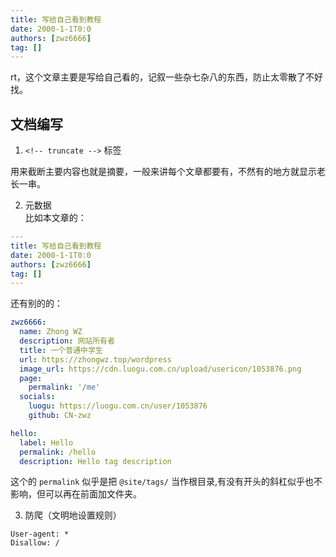```yaml
---
title: 写给自己看到教程
date: 2000-1-1T0:0
authors: [zwz6666]
tag: []
---
```

rt，这个文章主要是写给自己看的，记叙一些杂七杂八的东西，防止太零散了不好找。
<!-- truncate -->
## 文档编写

1. ```<!-- truncate -->``` 标签  

用来截断主要内容也就是摘要，一般来讲每个文章都要有，不然有的地方就显示老长一串。

2. 元数据  
比如本文章的：

```yml  
---
title: 写给自己看到教程
date: 2000-1-1T0:0
authors: [zwz6666]
tag: []
---
```

还有别的的：

```yml title="blog/authors.yml"
zwz6666:
  name: Zhong WZ
  description: 网站所有者
  title: 一个普通中学生
  url: https://zhongwz.top/wordpress
  image_url: https://cdn.luogu.com.cn/upload/usericon/1053876.png
  page:
    permalink: '/me'
  socials:
    luogu: https://luogu.com.cn/user/1053876
    github: CN-zwz
```

```yml title="blog/tags.yml
hello:
  label: Hello
  permalink: /hello
  description: Hello tag description
```

这个的 ```permalink``` 似乎是把 ```@site/tags/``` 当作根目录,有没有开头的斜杠似乎也不影响，但可以再在前面加文件夹。

3. 防爬（文明地设置规则）

```text title="static/robots.txt"
User-agent: *
Disallow: /
```
